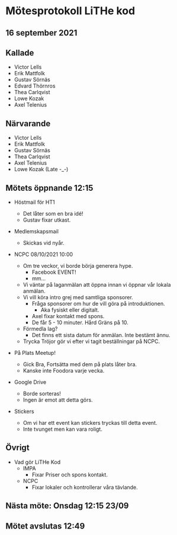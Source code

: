 # Mötesprotokoll LiTHe kod

## 16 september 2021

## Kallade

- Victor Lells
- Erik Mattfolk
- Gustav Sörnäs
- Edvard Thörnros
- Thea Carlqvist
- Lowe Kozak
- Axel Telenius

## Närvarande

- Victor Lells
- Erik Mattfolk
- Gustav Sörnäs
- Thea Carlqvist
- Axel Telenius
- Lowe Kozak (Late -_-)

## Mötets öppnande 12:15

- Höstmail för HT1
  - Det låter som en bra idé!
  - Gustav fixar utkast.

- Medlemskapsmail
  - Skickas vid nyår.

- NCPC 08/10/2021 10:00
  - Om tre veckor, vi borde börja generera hype.
    - Facebook EVENT!
    - mm...
  - Vi väntar på laganmälan att öppna innan vi öppnar vår lokala anmälan.
  - Vi vill köra intro grej med samtliga sponsorer.
    - Fråga sponsorer om hur de vill göra på introduktionen.
      - Aka fysiskt eller digitalt.
    - Axel fixar kontakt med spons.
    - De får 5 - 10 minuter. Hård Gräns på 10.
  - Förmedla lag?
    - Det finns ett sista datum för anmälan. Inte bestämt ännu.
  - Trycka Tröjor gör vi efter vi tagit beställningar på NCPC.

- På Plats Meetup!
  - Gick Bra, Fortsätta med dem på plats låter bra.
  - Kanske inte Foodora varje vecka.

- Google Drive
  - Borde sorteras!
  - Ingen är emot att detta görs.

- Stickers
  - Om vi har ett event kan stickers tryckas till detta event.
  - Inte tvunget men kan vara roligt.

## Övrigt

- Vad gör LiTHe Kod
  - IMPA
    - Fixar Priser och spons kontakt.
  - NCPC
    - Fixar lokaler och kontrollerar våra tävlande.

## Nästa möte: Onsdag 12:15 23/09

## Mötet avslutas 12:49
